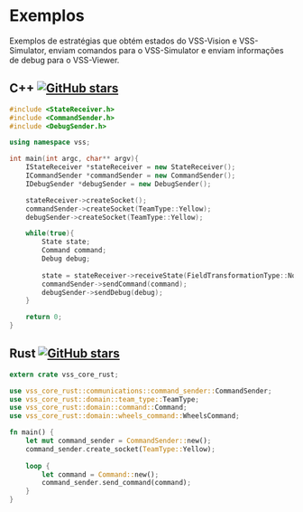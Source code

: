 # Exemplos

 Exemplos de estratégias que obtém estados do VSS-Vision e VSS-Simulator, enviam comandos para 
 o VSS-Simulator e enviam informações de debug para o VSS-Viewer. 
 
## C++ [![GitHub stars](https://img.shields.io/github/contributors/VSS-SDK/VSS-SampleCpp.svg?style=social&label=Contributors)](https://github.com/VSS-SDK/VSS-SampleCpp)

```cpp
#include <StateReceiver.h>
#include <CommandSender.h>
#include <DebugSender.h>

using namespace vss;

int main(int argc, char** argv){
    IStateReceiver *stateReceiver = new StateReceiver();
    ICommandSender *commandSender = new CommandSender();
    IDebugSender *debugSender = new DebugSender();

    stateReceiver->createSocket();
    commandSender->createSocket(TeamType::Yellow);
    debugSender->createSocket(TeamType::Yellow);

    while(true){
        State state;
        Command command;
        Debug debug;
        
        state = stateReceiver->receiveState(FieldTransformationType::None);
        commandSender->sendCommand(command);
        debugSender->sendDebug(debug);
    }

    return 0;
}
```

## Rust [![GitHub stars](https://img.shields.io/github/contributors/VSS-SDK/VSS-SampleRust.svg?style=social&label=Contributors)](https://github.com/VSS-SDK/VSS-SampleRust)

```rust
extern crate vss_core_rust;

use vss_core_rust::communications::command_sender::CommandSender;
use vss_core_rust::domain::team_type::TeamType;
use vss_core_rust::domain::command::Command;
use vss_core_rust::domain::wheels_command::WheelsCommand;

fn main() {
    let mut command_sender = CommandSender::new();
    command_sender.create_socket(TeamType::Yellow);
   
    loop {
        let command = Command::new();
        command_sender.send_command(command);
    }
}
```